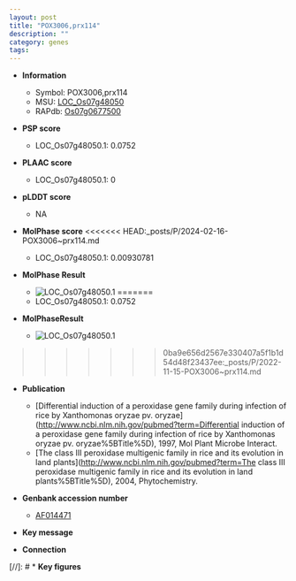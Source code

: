 ```yaml
---
layout: post
title: "POX3006,prx114"
description: ""
category: genes
tags: 
---
```


* **Information**  
    + Symbol: POX3006,prx114  
    + MSU: [LOC_Os07g48050](http://rice.plantbiology.msu.edu/cgi-bin/ORF_infopage.cgi?orf=LOC_Os07g48050)  
    + RAPdb: [Os07g0677500](http://rapdb.dna.affrc.go.jp/viewer/gbrowse_details/irgsp1?name=Os07g0677500)  

* **PSP score**  
    + LOC_Os07g48050.1: 0.0752 

* **PLAAC score**  
    + LOC_Os07g48050.1: 0 

* **pLDDT score**
    + NA


* **MolPhase score**
<<<<<<< HEAD:_posts/P/2024-02-16-POX3006~prx114.md
    + LOC_Os07g48050.1: 0.00930781

* **MolPhase Result**
    + ![LOC_Os07g48050.1](https://304243504.github.io/Pictures/LOC_Os07g/LOC_Os07g48050.1.png)
=======
    + LOC_Os07g48050.1: 0.0752

* **MolPhaseResult**
    + ![LOC_Os07g48050.1](https://ricepsp.github.io/pictures/LOC_Os07g/LOC_Os07g48050.1.png)
>>>>>>> 0ba9e656d2567e330407a5f1b1d54d48f23437ee:_posts/P/2022-11-15-POX3006~prx114.md

* **Publication**  
    + [Differential induction of a peroxidase gene family during infection of rice by Xanthomonas oryzae pv. oryzae](http://www.ncbi.nlm.nih.gov/pubmed?term=Differential induction of a peroxidase gene family during infection of rice by Xanthomonas oryzae pv. oryzae%5BTitle%5D), 1997, Mol Plant Microbe Interact.
    + [The class III peroxidase multigenic family in rice and its evolution in land plants](http://www.ncbi.nlm.nih.gov/pubmed?term=The class III peroxidase multigenic family in rice and its evolution in land plants%5BTitle%5D), 2004, Phytochemistry.

* **Genbank accession number**  
    + [AF014471](http://www.ncbi.nlm.nih.gov/nuccore/AF014471)

* **Key message**  

* **Connection**  

[//]: # * **Key figures**  


